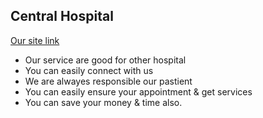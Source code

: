 ## Central Hospital

[Our site link](https://affectionate-lichterman-4e3678.netlify.app/)
 
- Our service are good for other hospital 
- You can easily connect with us
- We are alwayes responsible our pastient
- You can easily ensure your appointment & get services  
- You can save your money & time also.